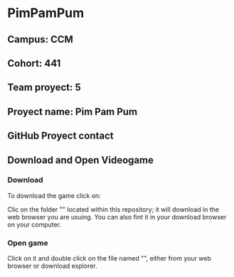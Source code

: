 # PimPamPum
## Campus: CCM
## Cohort: 441
## Team proyect: 5
## Proyect name: Pim Pam Pum
## GitHub Proyect contact

## Download and Open Videogame

### Download

To download the game click on:

Clic on the folder "" located within this repository; it will download in the web browser you are usuing. You can also fint it in your download browser on your computer.

### Open game

Click on it and double click on the file named "", either from your web browser or download explorer.


